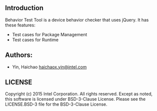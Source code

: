## Introduction

Behavior Test Tool is a device behavior checker that uses jQuery.
It has these features:

* Test cases for Package Management
* Test cases for Runtime

## Authors:

* Yin, Haichao <haichaox.yin@intel.com>

## LICENSE

Copyright (c) 2015 Intel Corporation.  All rights reserved.
Except as noted, this software is licensed under BSD-3-Clause License.
Please see the LICENSE.BSD-3 file for the BSD-3-Clause License.
